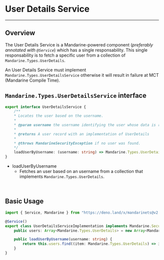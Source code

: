 # User Details Service

---------

## Overview

The User Details Service is a Mandarine-powered component (_preferably annotated with `@Service`_) which has a single responsability. This single responsability is to fetch a specific user from a collection of `Mandarine.Types.UserDetails`.  

An User Details Service must implement `Mandarine.Types.UserDetailsService` otherwise it will result in failure at MCT (Mandarine Compile Time).

## `Mandarine.Types.UserDetailsService` interface
```typescript
export interface UserDetailsService {
    /**
    * Locates the user based on the username.
    * 
    * @param username the username identifying the user whose data is required.
    * 
    * @returns A user record with an implementation of UserDetails
    * 
    * @throws MandarineSecurityException if no user was found.
    */
    loadUserByUsername: (username: string) => Mandarine.Types.UserDetails;
}
```

- loadUserByUsername
    - Fetches an user based on an username from a collection that implements `Mandarine.Types.UserDetails`.

&nbsp;

## Basic Usage

```typescript
import { Service, Mandarine } from "https://deno.land/x/mandarinets@v2.3.2/mod.ts";

@Service()
export class UserDetailsServiceImplementation implements Mandarine.Security.Auth.UserDetailsService {
    public users: Array<Mandarine.Types.UserDetails> = new Array<Mandarine.Types.UserDetails>();

    public loadUserByUsername(username: string) {
        return this.users.find((item: Mandarine.Types.UserDetails) => item.username === username);
    }
}
```